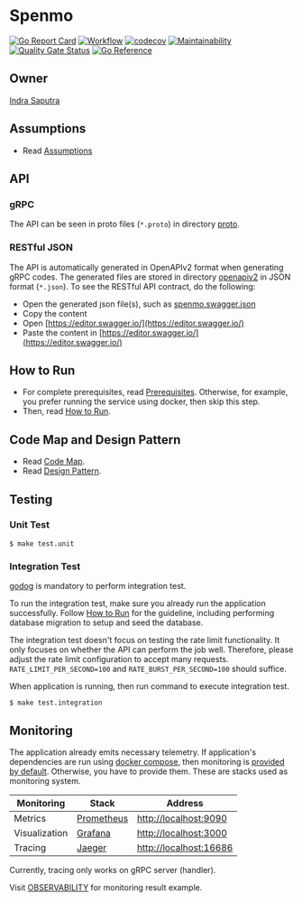 # Spenmo

[![Go Report Card](https://goreportcard.com/badge/github.com/indrasaputra/spenmo)](https://goreportcard.com/report/github.com/indrasaputra/spenmo)
[![Workflow](https://github.com/indrasaputra/spenmo/workflows/Test/badge.svg)](https://github.com/indrasaputra/spenmo/actions)
[![codecov](https://codecov.io/gh/indrasaputra/spenmo/branch/main/graph/badge.svg?token=TF36qAeLI0)](https://codecov.io/gh/indrasaputra/spenmo)
[![Maintainability](https://api.codeclimate.com/v1/badges/9db3e7da6dad95be8c35/maintainability)](https://codeclimate.com/github/indrasaputra/spenmo/maintainability)
[![Quality Gate Status](https://sonarcloud.io/api/project_badges/measure?project=indrasaputra_spenmo&metric=alert_status)](https://sonarcloud.io/dashboard?id=indrasaputra_spenmo)
[![Go Reference](https://pkg.go.dev/badge/github.com/indrasaputra/spenmo.svg)](https://pkg.go.dev/github.com/indrasaputra/spenmo)

## Owner

[Indra Saputra](https://github.com/indrasaputra)

## Assumptions

- Read [Assumptions](doc/ASSUMPTIONS.md)

## API

### gRPC

The API can be seen in proto files (`*.proto`) in directory [proto](proto/indrasaputra/spenmo/v1/spenmo.proto).

### RESTful JSON

The API is automatically generated in OpenAPIv2 format when generating gRPC codes.
The generated files are stored in directory [openapiv2](openapiv2) in JSON format (`*.json`).
To see the RESTful API contract, do the following:
- Open the generated json file(s), such as [spenmo.swagger.json](openapiv2/proto/indrasaputra/spenmo/v1/spenmo.swagger.json)
- Copy the content
- Open [https://editor.swagger.io/](https://editor.swagger.io/)
- Paste the content in [https://editor.swagger.io/](https://editor.swagger.io/)

## How to Run

- For complete prerequisites, read [Prerequisites](doc/PREREQUISITES.md). Otherwise, for example, you prefer running the service using docker, then skip this step.
- Then, read [How to Run](doc/HOW_TO_RUN.md).

## Code Map and Design Pattern

- Read [Code Map](doc/CODE_MAP.md).
- Read [Design Pattern](doc/DESIGN_PATTERN.md).

## Testing

### Unit Test

```
$ make test.unit
```

### Integration Test

[godog](https://github.com/cucumber/godog/#install) is mandatory to perform integration test.

To run the integration test, make sure you already run the application successfully. Follow [How to Run](doc/HOW_TO_RUN.md) for the guideline, including performing database migration to setup and seed the database.

The integration test doesn't focus on testing the rate limit functionality. It only focuses on whether the API can perform the job well.
Therefore, please adjust the rate limit configuration to accept many requests.
`RATE_LIMIT_PER_SECOND=100` and `RATE_BURST_PER_SECOND=100` should suffice.

When application is running, then run command to execute integration test.

```
$ make test.integration
```

## Monitoring

The application already emits necessary telemetry. If application's dependencies are run using [docker compose](doc/HOW_TO_RUN.md#docker), then monitoring is [provided by default](docker-compose.yaml). Otherwise, you have to provide them.
These are stacks used as monitoring system.

| Monitoring       | Stack                                      | Address                                           |
| ---              | ---                                        | ---                                               |
| Metrics          | [Prometheus](https://prometheus.io/)       | [http://localhost:9090](http://localhost:9090)    |
| Visualization    | [Grafana](https://grafana.com/)            | [http://localhost:3000](http://localhost:3000)    |
| Tracing          | [Jaeger](https://www.jaegertracing.io/)    | [http://localhost:16686](http://localhost:16686)  |

Currently, tracing only works on gRPC server (handler).

Visit [OBSERVABILITY](doc/OBSERVABILITY.md) for monitoring result example.
